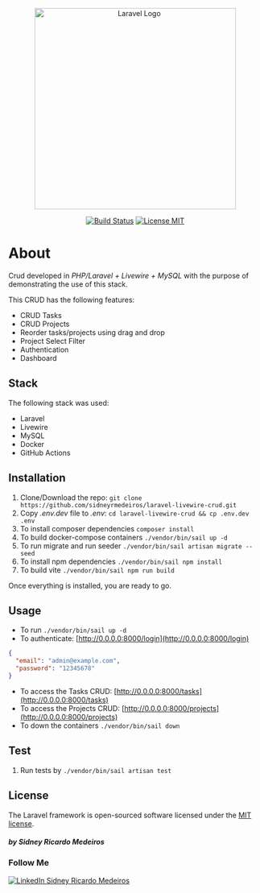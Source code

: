 <p align="center"><a href="https://github.com/sidneyrmedeiros" target="_blank"><img src="https://infynno.com/wp-content/uploads/2020/08/laravel_livewire.png" width="400" alt="Laravel Logo"></a></p>

<p align="center">
<a href="https://github.com/sidneyrmedeiros/laravel-livewire-crud/actions"><img src="https://github.com/sidneyrmedeiros/laravel-livewire-crud/actions/workflows/laravel.yml/badge.svg?branch=master" alt="Build Status"></a>
<a href="https://github.com/sidneyrmedeiros/laravel-livewire-crud/blob/master/LICENSE"><img src="https://img.shields.io/github/license/sidneyrmedeiros/laravel-livewire-crud.svg" alt="License MIT"></a>
</p>

# About

Crud developed in *PHP/Laravel + Livewire + MySQL* with the purpose of demonstrating the use of this stack.

This CRUD has the following features:

- CRUD Tasks
- CRUD Projects
- Reorder tasks/projects using drag and drop
- Project Select Filter
- Authentication
- Dashboard

## Stack
The following stack was used:

- Laravel
- Livewire
- MySQL
- Docker
- GitHub Actions

## Installation

1. Clone/Download the repo: `git clone https://github.com/sidneyrmedeiros/laravel-livewire-crud.git`
2. Copy *.env.dev* file to *.env*: `cd laravel-livewire-crud && cp .env.dev .env`
3. To install composer dependencies `composer install`
4. To build docker-compose containers `./vendor/bin/sail up -d`
5. To run migrate and run seeder `./vendor/bin/sail artisan migrate --seed`
6. To install npm dependencies `./vendor/bin/sail npm install`
7. To build vite `./vendor/bin/sail npm run build`

Once everything is installed, you are ready to go.

## Usage

- To run `./vendor/bin/sail up -d`
- To authenticate: [http://0.0.0.0:8000/login](http://0.0.0.0:8000/login)
```json
{
  "email": "admin@example.com",
  "password": "12345678"
}
```
- To access the Tasks CRUD: [http://0.0.0.0:8000/tasks](http://0.0.0.0:8000/tasks)
- To access the Projects CRUD: [http://0.0.0.0:8000/projects](http://0.0.0.0:8000/projects)
- To down the containers `./vendor/bin/sail down`

## Test

1. Run tests by `./vendor/bin/sail artisan test`

## License

The Laravel framework is open-sourced software licensed under the [MIT license](https://opensource.org/licenses/MIT).

##### by Sidney Ricardo Medeiros

### Follow Me

<a href="https://www.linkedin.com/in/sidney-ricardo-medeiros/"><img src="https://img.shields.io/badge/LinkedIn-0077B5?style=for-the-badge&logo=linkedin&logoColor=white" alt="LinkedIn Sidney Ricardo Medeiros"></a>

